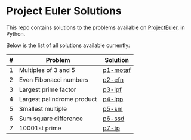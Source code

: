 # Project Euler Solutions

This repo contains solutions to the problems available on [ProjectEuler](https://ProjectEuler.net), in Python.

Below is the list of all solutions available currently:

&#35; | Problem | Solution
----- | ------- | --------
1 | Multiples of 3 and 5 | [p1-motaf](https://github.com/abhaykv04/prjct-elr-sltns/blob/master/solutions/p1-motaf.py)
2 | Even Fibonacci numbers | [p2-efn](https://github.com/abhaykv04/prjct-elr-sltns/blob/master/solutions/p2-efn.py)
3 | Largest prime factor | [p3-lpf](https://github.com/abhaykv04/prjct-elr-sltns/blob/master/solutions/p3-lpf.py)
4 | Largest palindrome product | [p4-lpp](https://github.com/abhaykv04/prjct-elr-sltns/blob/master/solutions/p4-lpp.py)
5 | Smallest multiple | [p5-sm](https://github.com/abhaykv04/prjct-elr-sltns/blob/master/solutions/p5-sm.py)
6 | Sum square difference | [p6-ssd](https://github.com/abhaykv04/prjct-elr-sltns/blob/master/solutions/p6-ssd.py)
7 | 10001st prime | [p7-tp](https://github.com/abhaykv04/prjct-elr-sltns/blob/master/solutions/p7-tp.py)
